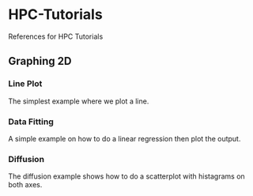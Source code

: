 HPC-Tutorials
=============

References for HPC Tutorials

Graphing 2D
---------------------

### Line Plot
The simplest example where we plot a line.

### Data Fitting
A simple example on how to do a linear regression then plot the output.

### Diffusion
The diffusion example shows how to do a scatterplot with histagrams on both axes.


